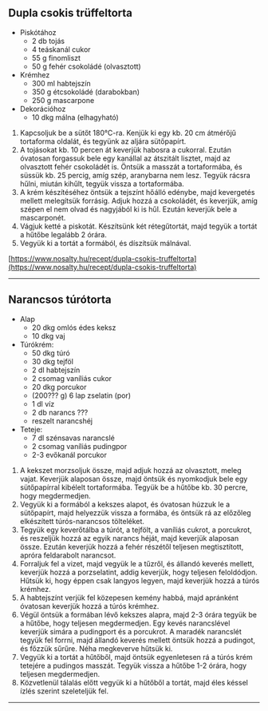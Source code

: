 ## Dupla csokis trüffeltorta

-   Piskótához
    -   2 db tojás
    -   4 teáskanál cukor
    -   55 g finomliszt
    -   50 g fehér csokoládé (olvasztott)
-   Krémhez
    -   300 ml habtejszín
    -   350 g étcsokoládé (darabokban)
    -   250 g mascarpone
-   Dekorációhoz
    -   10 dkg málna (elhagyható)

1.  Kapcsoljuk be a sütőt 180°C-ra. Kenjük ki egy kb. 20 cm átmérőjű tortaforma oldalát, és tegyünk az aljára sütőpapírt.
2.  A tojásokat kb. 10 percen át keverjük habosra a cukorral. Ezután óvatosan forgassuk bele egy kanállal az átszitált lisztet, majd az olvasztott fehér csokoládét is. Öntsük a masszát a tortaformába, és süssük kb. 25 percig, amíg szép, aranybarna nem lesz. Tegyük rácsra hűlni, miután kihűlt, tegyük vissza a tortaformába.
3.  A krém készítéséhez öntsük a tejszínt hőálló edénybe, majd kevergetés mellett melegítsük forrásig. Adjuk hozzá a csokoládét, és keverjük, amíg szépen el nem olvad és nagyjából ki is hűl. Ezután keverjük bele a mascarponét.
4.  Vágjuk ketté a piskotát. Készítsünk két rétegűtortát, majd tegyük a tortát a hűtőbe legalább 2 órára.
5.  Vegyük ki a tortát a formából, és díszítsük málnával.

[https://www.nosalty.hu/recept/dupla-csokis-truffeltorta](https://www.nosalty.hu/recept/dupla-csokis-truffeltorta)

------------------------------------------------------------------------------------------------------------------------

## Narancsos túrótorta

-   Alap
    -   20 dkg omlós édes keksz
    -   10 dkg vaj
-   Túrókrém:
    -   50 dkg túró
    -   30 dkg tejföl
    -   2 dl habtejszín
    -   2 csomag vaníliás cukor
    -   20 dkg porcukor
    -   (200??? g) 6 lap zselatin (por)
    -   1 dl víz
    -   2 db narancs ???
    -   reszelt narancshéj
-   Teteje:
    -   7 dl szénsavas narancslé
    -   2 csomag vaníliás pudingpor
    -   2-3 evőkanál porcukor

1.  A kekszet morzsoljuk össze, majd adjuk hozzá az olvasztott, meleg vajat. Keverjük alaposan össze, majd öntsük és nyomkodjuk bele egy sütőpapírral kibélelt tortaformába. Tegyük be a hűtőbe kb. 30 percre, hogy megdermedjen.
2.  Vegyük ki a formából a kekszes alapot, és óvatosan húzzuk le a sütőpapírt, majd helyezzük vissza a formába, és öntsük rá az előzőleg elkészített túrós-narancsos tölteléket.
3.  Tegyük egy keverőtálba a túrót, a tejfölt, a vaníliás cukrot, a porcukrot, és reszeljük hozzá az egyik narancs héját, majd keverjük alaposan össze. Ezután keverjük hozzá a fehér részétől teljesen megtisztított, apróra feldarabolt narancsot.
4.  Forraljuk fel a vizet, majd vegyük le a tűzről, és állandó keverés mellett, keverjük hozzá a porzselatint, addig keverjük, hogy teljesen feloldódjon. Hűtsük ki, hogy éppen csak langyos legyen, majd keverjük hozzá a túrós krémhez.
5.  A habtejszínt verjük fel közepesen kemény habbá, majd apránként óvatosan keverjük hozzá a túrós krémhez.
6.  Végül öntsük a formában lévő kekszes alapra, majd 2-3 órára tegyük be a hűtőbe, hogy teljesen megdermedjen. Egy kevés narancslével keverjük simára a pudingport és a porcukrot. A maradék narancslét tegyük fel forrni, majd állandó keverés mellett öntsük hozzá a pudingot, és főzzük sűrűre. Néha megkeverve hűtsük ki.
7.  Vegyük ki a tortát a hűtőből, majd öntsük egyenletesen rá a túrós krém tetejére a pudingos masszát. Tegyük vissza a hűtőbe 1-2 órára, hogy teljesen megdermedjen.
8.  Közvetlenül tálalás előtt vegyük ki a hűtőből a tortát, majd éles késsel ízlés szerint szeleteljük fel.

------------------------------------------------------------------------------------------------------------------------

